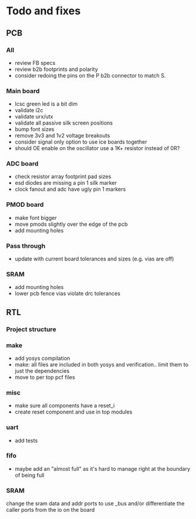 # Todo and fixes

## PCB

### All

- review FB specs
- review b2b footprints and polarity
- consider redoing the pins on the P b2b connector to match S.

### Main board

- lcsc green led is a bit dim
- validate i2c
- validate urx/utx
- validate all passive silk screen positions
- bump font sizes
- remove 3v3 and 1v2 voltage breakouts
- consider signal only option to use ice boards together
- should OE enable on the oscillator use a 1K+ resistor instead of 0R?

### ADC board

- check resistor array footprint pad sizes
- esd diodes are missing a pin 1 silk marker
- clock fanout and adc have ugly pin 1 markers

### PMOD board

- make font bigger
- move pmods slightly over the edge of the pcb
- add mounting holes

### Pass through

- update with current board tolerances and sizes (e.g. vias are off)

### SRAM

- add mounting holes
- lower pcb fence vias violate drc tolerances

## RTL

### Project structure

### make

- add yosys compilation
- make: all files are included in both yosys and verification.. limit them to just
  the dependencies
- move to per top pcf files

### misc

- make sure all components have a reset_i
- create reset component and use in top modules

### uart

- add tests

### fifo

- maybe add an "almost full" as it's hard to manage right
  at the boundary of being full

### SRAM

change the sram data and addr ports to use _bus and/or differentiate the caller ports from the
io on the board
